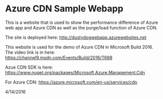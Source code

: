 # Azure CDN Sample Webapp
This is a website that is used to show the performance difference of Azure web app and Azure CDN as well as the purge/load function of Azure CDN.

The site is deployed here: http://dustydogwebapp.azurewebsites.net

This website is used for the demo of Azure CDN in Microsoft Build 2016. The video link is in here: 
https://channel9.msdn.com/Events/Build/2016/T688

Azue CDN SDK is here: https://www.nuget.org/packages/Microsoft.Azure.Management.Cdn

For Azure CDN: https://azure.microsoft.com/en-us/services/cdn

4/14/2016
